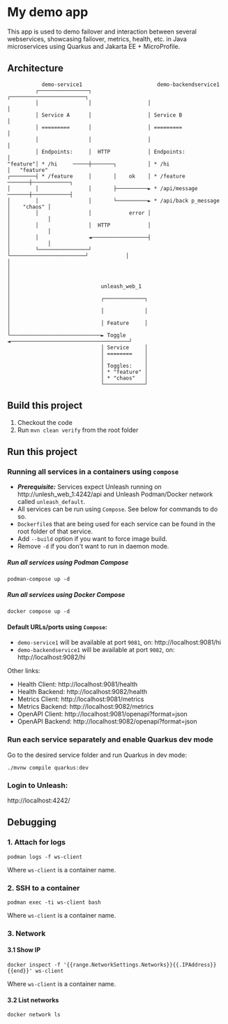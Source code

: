 # My demo app
This app is used to demo failover and interaction between several webservices, showcasing failover, metrics, health, etc. in Java microservices using Quarkus and Jakarta EE + MicroProfile.

## Architecture

```
           demo-service1                        demo-backendservice1
         ┌────────────────┐                  ┌────────────────────────┐
         │                │                  │                        │
         │ Service A      │                  │ Service B              │
         │ =========      │                  │ =========              │
         │                │                  │                        │
         │ Endpoints:     │  HTTP            │ Endpoints:             │
"feature"│ * /hi     ─────┼───────┐          │ * /hi                  │   "feature"
┌────────┤ * /feature     │       │    ok    │ * /feature      ───────┼────────────┐
│        │                │       ├──────────► * /api/message  ───────┼────────────┤
│        │                │       └──────────► * /api/back p_message  │    "chaos" │
│        │                │            error │                        │            │
│        │                │  HTTP            │                        │            │
│        │                ◄──────────────────┤                        │            │
│        └────────────────┘                  └────────────────────────┘            │
│                                                                                  │
│                                                                                  │
│                             unleash_web_1                                        │
│                             ┌─────────────┐                                      │
│                             │             │                                      │
│                             │ Feature     │                                      │
└─────────────────────────────► Toggle      ◄──────────────────────────────────────┘
                              │ Service     │
                              │ ========    │
                              │             │
                              │ Toggles:    │
                              │ * "feature" │
                              │ * "chaos"   │
                              └─────────────┘
```

## Build this project
1. Checkout the code
2. Run `mvn clean verify` from the root folder

## Run this project

### Running all services in a containers using `compose`
* _**Prerequisite:**_ Services expect Unleash running on http://unlesh_web_1:4242/api and Unleash Podman/Docker network called `unleash_default`.
* All services can be run using `Compose`. See below for commands to do so.
* `Dockerfile`s that are being used for each service can be found in the root folder of that service.
* Add `--build` option if you want to force image build.
* Remove `-d` if you don't want to run in daemon mode.

##### Run all services using Podman Compose
```shell script
podman-compose up -d 
```

##### Run all services using Docker Compose
```shell script
docker compose up -d 
```

#### Default URLs/ports using `Compose`:
* `demo-service1` will be available at port `9081`, on: http://localhost:9081/hi
* `demo-backendservice1` will be available at port `9082`, on: http://localhost:9082/hi

Other links:
* Health Client: http://localhost:9081/health
* Health Backend: http://localhost:9082/health
* Metrics Client: http://localhost:9081/metrics
* Metrics Backend: http://localhost:9082/metrics
* OpenAPI Client: http://localhost:9081/openapi?format=json
* OpenAPI Backend: http://localhost:9082/openapi?format=json


### Run each service separately and enable Quarkus dev mode
Go to the desired service folder and run Quarkus in dev mode:
```shell script
./mvnw compile quarkus:dev
```

### Login to Unleash:
http://localhost:4242/


## Debugging
### 1. Attach for logs
```shell script
podman logs -f ws-client
```
Where `ws-client` is a container name.


### 2. SSH to a container
```shell script
podman exec -ti ws-client bash
```
Where `ws-client` is a container name.


### 3. Network
#### 3.1 Show IP 
```shell script
docker inspect -f '{{range.NetworkSettings.Networks}}{{.IPAddress}}{{end}}' ws-client
```
Where `ws-client` is a container name. 

#### 3.2 List networks
```shell script
docker network ls
```
